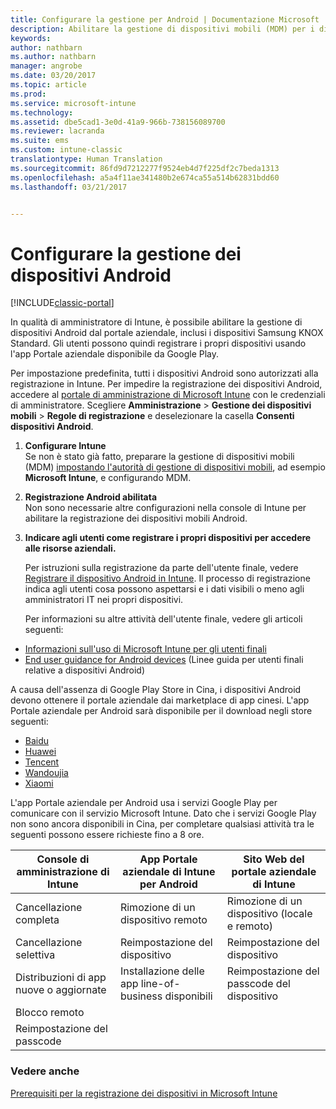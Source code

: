 ```yaml
---
title: Configurare la gestione per Android | Documentazione Microsoft
description: Abilitare la gestione di dispositivi mobili (MDM) per i dispositivi Android e KNOX Standard con Microsoft Intune.
keywords: 
author: nathbarn
ms.author: nathbarn
manager: angrobe
ms.date: 03/20/2017
ms.topic: article
ms.prod: 
ms.service: microsoft-intune
ms.technology: 
ms.assetid: dbe5cad1-3e0d-41a9-966b-738156089700
ms.reviewer: lacranda
ms.suite: ems
ms.custom: intune-classic
translationtype: Human Translation
ms.sourcegitcommit: 86fd9d7212277f9524eb4d7f225df2c7beda1313
ms.openlocfilehash: a5a4f11ae341480b2e674ca55a514b62831bdd60
ms.lasthandoff: 03/21/2017


---
```


# <a name="set-up-android-device-management"></a>Configurare la gestione dei dispositivi Android

[!INCLUDE[classic-portal](../includes/classic-portal.md)]

In qualità di amministratore di Intune, è possibile abilitare la gestione di dispositivi Android dal portale aziendale, inclusi i dispositivi Samsung KNOX Standard. Gli utenti possono quindi registrare i propri dispositivi usando l'app Portale aziendale disponibile da Google Play.

Per impostazione predefinita, tutti i dispositivi Android sono autorizzati alla registrazione in Intune. Per impedire la registrazione dei dispositivi Android, accedere al [portale di amministrazione di Microsoft Intune](http://manage.microsoft.com) con le credenziali di amministratore. Scegliere **Amministrazione** > **Gestione dei dispositivi mobili** > **Regole di registrazione** e deselezionare la casella **Consenti dispositivi Android**.

1.  **Configurare Intune**<br>
    Se non è stato già fatto, preparare la gestione di dispositivi mobili (MDM) [impostando l'autorità di gestione di dispositivi mobili](prerequisites-for-enrollment.md#step-2-set-mdm-authority), ad esempio **Microsoft Intune**, e configurando MDM.

2.  **Registrazione Android abilitata**<br>
    Non sono necessarie altre configurazioni nella console di Intune per abilitare la registrazione dei dispositivi mobili Android.

3.  **Indicare agli utenti come registrare i propri dispositivi per accedere alle risorse aziendali.**

    Per istruzioni sulla registrazione da parte dell'utente finale, vedere [Registrare il dispositivo Android in Intune](https://docs.microsoft.com/intune-user-help/enroll-your-device-in-intune-android). Il processo di registrazione indica agli utenti cosa possono aspettarsi e i dati visibili o meno agli amministratori IT nei propri dispositivi.

    Per informazioni su altre attività dell'utente finale, vedere gli articoli seguenti:
  - [Informazioni sull'uso di Microsoft Intune per gli utenti finali](how-to-educate-your-end-users-about-microsoft-intune.md)
  - [End user guidance for Android devices](https://docs.microsoft.com/intune-user-help/using-your-android-device-with-intune) (Linee guida per utenti finali relative a dispositivi Android)

A causa dell'assenza di Google Play Store in Cina, i dispositivi Android devono ottenere il portale aziendale dai marketplace di app cinesi. L'app Portale aziendale per Android sarà disponibile per il download negli store seguenti:
* [Baidu](https://go.microsoft.com/fwlink/?linkid=836946)
* [Huawei](https://go.microsoft.com/fwlink/?linkid=836948)
* [Tencent](https://go.microsoft.com/fwlink/?linkid=836949)
* [Wandoujia](https://go.microsoft.com/fwlink/?linkid=836950)
* [Xiaomi](https://go.microsoft.com/fwlink/?linkid=836947)

L'app Portale aziendale per Android usa i servizi Google Play per comunicare con il servizio Microsoft Intune. Dato che i servizi Google Play non sono ancora disponibili in Cina, per completare qualsiasi attività tra le seguenti possono essere richieste fino a 8 ore. 

|Console di amministrazione di Intune| App Portale aziendale di Intune per Android |Sito Web del portale aziendale di Intune|   
|---|---|---|
|Cancellazione completa| Rimozione di un dispositivo remoto| Rimozione di un dispositivo (locale e remoto)|
|Cancellazione selettiva| Reimpostazione del dispositivo| Reimpostazione del dispositivo|
|Distribuzioni di app nuove o aggiornate| Installazione delle app line-of-business disponibili| Reimpostazione del passcode del dispositivo|
|Blocco remoto|||
|Reimpostazione del passcode|||

### <a name="see-also"></a>Vedere anche
[Prerequisiti per la registrazione dei dispositivi in Microsoft Intune](prerequisites-for-enrollment.md)

